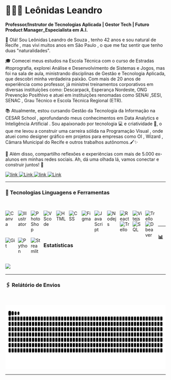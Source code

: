 # 👩🏻‍💻 Leônidas Leandro

**Professor/Instrutor de Tecnologias Aplicada | Gestor Tech | Futuro Product Manager_Especialista em A.I.**

👋 Olá! Sou Leônidas Leandro de Souza , tenho 42 anos e sou natural de Recife , mas vivi muitos anos em São Paulo , o que me faz sentir que tenho duas "naturalidades". 

🎓 Comecei meus estudos na Escola Técnica com o curso de Estradas #toprografia, explorei Análise e Desenvolvimento de Sistemas e Jogos, mas foi na sala de aula, ministrando disciplinas de Gestão e Tecnologia Aplicada, que descobri minha verdadeira paixão. Com mais de 20 anos de experiência como professor, já ministrei treinamentos corporativos em diversas instituições como: Descarpack, Esperança Nordeste, ONG Prevenção Posithivo e atuei em instituições renomadas como SENAI ,SESI, SENAC , Grau Técnico e Escola Técnica Regional (ETR).

📚 Atualmente, estou cursando Gestão da Tecnologia da Informação na CESAR School , aprofundando meus conhecimentos em Data Analytics e Inteligência Artificial . Sou apaixonado por tecnologia 💻 e criatividade 🎨, o que me levou a construir uma carreira sólida na Programação Visual , onde atuei como designer gráfico em projetos para empresas como OI , Wizard , Câmara Municipal do Recife e outros trabalhos autônomos.🖌️✨

🌟 Além disso, compartilho reflexões e experiências com mais de 5.000 ex-alunos em minhas redes sociais. Ah, dá uma olhada lá, vamos conectar e construir juntos! 🚀

<p align="left">
    <a href="https://www.linkedin.com/in/leonidasprof/">
        <img 
            alt="link" 
            title="Me siga no Linkedin" 
            src="https://img.shields.io/static/v1?message=LinkedIn&logo=linkedin&label=&color=0077B5&logoColor=white&labelColor=&style=for-the-badge" height="35" alt="linkedin logo"
        />
    </a>
     <a href="https://www.instagram.com/prof.tenebroso/">
        <img 
            alt="Link" 
            title="Me siga no Instagram" 
            src="https://img.shields.io/static/v1?message=Instagram&logo=instagram&label=&color=E4405F&logoColor=white&labelColor=&style=for-the-badge" height="35" alt="instagram logo"
        />
    </a>
     <a href="https://www.facebook.com/ProfessorTenebroso/">
        <img 
            alt="link" 
            title="Me siga no Facebook" 
            src="https://img.shields.io/static/v1?message=FaceBook&logo=facebook&label=&color=0077B5&logoColor=white&labelColor=&style=for-the-badge" height="35" alt="facebook logo"
        />
    </a>
     <a href="mailto:leonidasls@gmail.com". target="_blank" rel="noopener noreferre">
        <img 
            alt="Link" 
            title="E-mail" 
            src="https://img.shields.io/static/v1?message=Gmail&logo=gmail&label=&color=D14836&logoColor=white&labelColor=&style=for-the-badge" height="35" alt="gmail logo"
        />
    </a>
</p>

---

### 🤖 Tecnologias Linguagens e Ferramentas

<br/>
<p align="left">
<img 
    align="left" 
    alt="Canva" 
    title="Canva"
    width="30px" 
    style="padding-right: 10px;" 
    src="https://cdn.jsdelivr.net/gh/devicons/devicon@latest/icons/canva/canva-original.svg"  
/>
<img 
    align="left" 
    alt="Illustrator" 
    title="Illustator"
    width="30px" 
    style="padding-right: 10px;" 
    src="https://cdn.jsdelivr.net/gh/devicons/devicon@latest/icons/illustrator/illustrator-plain.svg"  
/>
<img 
    align="left" 
    alt="PhotoShop" 
    title="PhotoShop"
    width="30px" 
    style="padding-right: 10px;" 
    src="https://cdn.jsdelivr.net/gh/devicons/devicon@latest/icons/photoshop/photoshop-original.svg" 
/>
<img 
    align="left" 
    alt="VScode" 
    title="VScode"
    width="30px" 
    style="padding-right: 10px;" 
    src="https://cdn.jsdelivr.net/gh/devicons/devicon@latest/icons/vscode/vscode-original.svg" 
/>
<img 
    align="left" 
    alt="HTML"
    title="HTML" 
    width="30px" 
    style="padding-right: 10px;" 
    src="https://cdn.jsdelivr.net/gh/devicons/devicon@latest/icons/html5/html5-original.svg" 
/>
<img 
    align="left" 
    alt="CSS" 
    title="CSS"
    width="30px" 
    style="padding-right: 10px;" 
    src="https://cdn.jsdelivr.net/gh/devicons/devicon@latest/icons/css3/css3-original.svg" 
/>
<img 
    align="left" 
    alt="Figma" 
    title="Figma"
    width="30px" 
    style="padding-right: 10px;" 
    src="https://cdn.jsdelivr.net/gh/devicons/devicon@latest/icons/figma/figma-original.svg" 
/>
<img 
    align="left" 
    alt="JavaScript" 
    title="JavaScript"
    width="30px" 
    style="padding-right: 10px;" 
    src="https://cdn.jsdelivr.net/gh/devicons/devicon@latest/icons/javascript/javascript-original.svg" 
/>
<img 
    align="left" 
    alt="Nodejs" 
    title="Nodejs"
    width="30px" 
    style="padding-right: 10px;" 
    src="https://cdn.jsdelivr.net/gh/devicons/devicon@latest/icons/nodejs/nodejs-plain.svg" 
/>
<img 
    align="left" 
    alt="React" 
    title="React"
    width="30px" 
    style="padding-right: 10px;" 
    src="https://cdn.jsdelivr.net/gh/devicons/devicon@latest/icons/react/react-original.svg" 
/>
<img 
    align="left" 
    alt="Vitejs" 
    title="Vitejs"
    width="30px" 
    style="padding-right: 10px;" 
    src="https://cdn.jsdelivr.net/gh/devicons/devicon@latest/icons/vitejs/vitejs-original.svg" 
/>
<img 
    align="left" 
    alt="Trello" 
    title="Trello"
    width="30px" 
    style="padding-right: 10px;" 
    src="https://cdn.jsdelivr.net/gh/devicons/devicon@latest/icons/trello/trello-original.svg" 
/>
<img 
    align="left" 
    alt="Trello" 
    title="Trello"
    width="30px" 
    style="padding-right: 10px;" 
    src="https://cdn.jsdelivr.net/gh/devicons/devicon@latest/icons/jira/jira-original.svg" 
/>
<img 
    align="left" 
    alt="SQL" 
    title="SQL"
    width="30px" 
    style="padding-right: 10px;" 
    src="https://cdn.jsdelivr.net/gh/devicons/devicon@latest/icons/azuresqldatabase/azuresqldatabase-original.svg" 
/>
<img 
    align="left" 
    alt="Dbeaver" 
    title="Dbeaver"
    width="30px" 
    style="padding-right: 10px;" 
    src="https://cdn.jsdelivr.net/gh/devicons/devicon@latest/icons/dbeaver/dbeaver-original.svg" 
/>
<img 
    align="left" 
    alt="Git" 
    title="Git"
    width="30px" 
    style="padding-right: 10px;" 
    src="https://cdn.jsdelivr.net/gh/devicons/devicon@latest/icons/git/git-original.svg" 
/>
<img 
    align="left" 
    alt="Python" 
    title="Python"
    width="30px" 
    style="padding-right: 10px;" 
    src="https://cdn.jsdelivr.net/gh/devicons/devicon@latest/icons/python/python-original.svg" 
/>
<img 
    align="left" 
    alt="Streamlit" 
    title="Streamlit"
    width="30px" 
    style="padding-right: 10px;" 
    src="https://cdn.jsdelivr.net/gh/devicons/devicon@latest/icons/streamlit/streamlit-original.svg" 
/>
</p>


<br/>
<br/>


---

### 📊 Estatísticas                                                      

<br/>

<img 
      height="200" 
      src="https://github-readme-stats.vercel.app/api/top-langs/?username=leonidasprof&theme=tokyonight&layout=compact&custom_title=Tecnologias&langs_count=8" 
  />

---

### 🖇️ Relátório de Envios                                                     

<br/>

<img 
      height="200" 
      src="https://raw.githubusercontent.com/leonidasprof/leonidasprof/output/snake.svg" alt="Snake animation" 
  />

---
